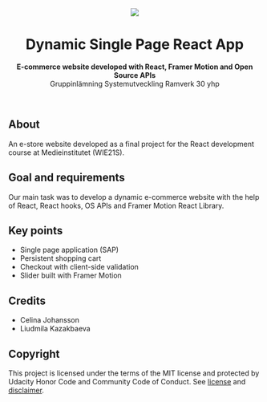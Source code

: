 <div align="center"><img src="https://medieinstitutet.se/wp-content/uploads/2019/04/logomedieinstitutet-370x73.png"></div>
<h1 align="center">Dynamic Single Page React App</h1>
<p align="center"><strong>E-commerce website developed with React, Framer Motion and Open Source APIs</strong>
<br>Gruppinlämning Systemutveckling Ramverk 30 yhp</p>
<br/>
<h2>About</h2>
An e-store website developed as a final project for the React development course at Medieinstitutet (WIE21S). 

<h2>Goal and requirements</h2>

Our main task was to develop a dynamic e-commerce website with the help of React, React hooks, OS APIs and Framer Motion React Library.

<h2>Key points</h2>

- Single page application (SAP)
- Persistent shopping cart
- Checkout with client-side validation
- Slider built with Framer Motion

<h2>Credits</h2>

- Celina Johansson
- Liudmila Kazakbaeva

<h2>Copyright</h2>
This project is licensed under the terms of the MIT license and protected by Udacity Honor Code and Community Code of Conduct. See <a href="LICENSE.md">license</a> and <a href="LICENSE.DISCLAIMER.md">disclaimer</a>.
